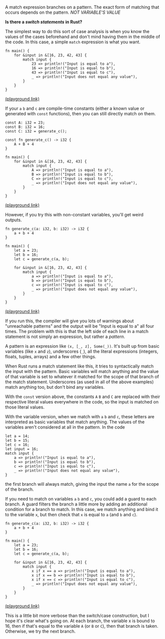 

A match expression branches on a pattern. The exact form of matching that occurs depends on the pattern. *NOT VARIABLE'S VALUE*

**Is there a *switch statements* in Rust?**

The simplest way to do this sort of case analysis is when you know the values of the cases beforehand and don't mind having them in the middle of the code. In this case, a simple `match` expression is what you want.

```
fn main() {
    for &input in &[16, 23, 42, 43] {
        match input {
            23 => println!("Input is equal to a"),
            16 => println!("Input is equal to b"),
            43 => println!("Input is equal to c"),
            _ => println!("Input does not equal any value"),
        }
    }
}
```
[(playground link)][1]

If your `a` `b` and `c` are compile-time constants (either a known value or generated with `const` functions), then you can still directly match on them.

```
const A: i32 = 23;
const B: i32 = 16;
const C: i32 = generate_c();

const fn generate_c() -> i32 {
    A + B + 4
}

fn main() {
    for &input in &[16, 23, 42, 43] {
        match input {
            A => println!("Input is equal to a"),
            B => println!("Input is equal to b"),
            C => println!("Input is equal to c"),
            _ => println!("Input does not equal any value"),
        }
    }
}
```
[(playground link)][2]

However, if you try this with non-constant variables, you'll get weird outputs.

```
fn generate_c(a: i32, b: i32) -> i32 {
    a + b + 4
}

fn main() {
    let a = 23;
    let b = 16;
    let c = generate_c(a, b);

    for &input in &[16, 23, 42, 43] {
        match input {
            a => println!("Input is equal to a"),
            b => println!("Input is equal to b"),
            c => println!("Input is equal to c"),
            _ => println!("Input does not equal any value"),
        }
    }
}
```
[(playground link)][3]

If you run this, the compiler will give you lots of warnings about "unreachable patterns" and the output will be "Input is equal to a" all four times. The problem with this is that the left side of each line in a match statement is not simply an expression, but rather a *pattern*.

A pattern is an expression like `(x, [_, z], Some(_))`. It's built up from basic variables (like `x` and `z`), underscores (`_`), all the literal expressions (integers, floats, tuples, arrays) and a few other things. 

When Rust runs a match statement like this, it tries to syntactically match the input with the pattern. Basic variables will match anything and the value of that variable is set to whatever it matched for the scope of that branch of the match statement. Underscores (as used in all of the above examples) match anything too, but don't bind any variables.

With the `const` version above, the constants `A` `B` and `C` are replaced with their respective literal values everywhere in the code, so the input is matched on those literal values.

With the variable version, when we match with `a` `b` and `c`, these letters are interpreted as basic variables that match anything. The values of the variables aren't considered at all in the pattern. In the code

```
let a = 14;
let b = 15;
let c = 16;
let input = 16;
match input {
    a => println!("Input is equal to a"),
    b => println!("Input is equal to b"),
    c => println!("Input is equal to c"),
    _ => println!("Input does not equal any value"),
}
```

the first branch will always match, giving the input the name `a` for the scope of the branch.

If you need to match on variables `a` `b` and `c`, you could add a guard to each branch. A guard filters the branch a little more by adding an additional condition for a branch to match. In this case, we match anything and bind it to the variable `x`, but then check that `x` is equal to `a` (and `b` and `c`).

```
fn generate_c(a: i32, b: i32) -> i32 {
    a + b + 4
}

fn main() {
    let a = 23;
    let b = 16;
    let c = generate_c(a, b);

    for &input in &[16, 23, 42, 43] {
        match input {
            x if x == a => println!("Input is equal to a"),
            x if x == b => println!("Input is equal to b"),
            x if x == c => println!("Input is equal to c"),
            _ => println!("Input does not equal any value"),
        }
    }
}
```
[(playground link)][4]

This is a little bit more verbose than the switch/case construction, but I hope it's clear what's going on. At each branch, the variable x is bound to 16, then if that's equal to the variable `A` (or `B` or `C`), then that branch is taken. Otherwise, we try the next branch.


  [1]: https://play.rust-lang.org/?version=stable&mode=debug&edition=2018&gist=971ca806830a6db240a8ae53dc431786
  [2]: https://play.rust-lang.org/?version=stable&mode=debug&edition=2018&gist=9abfdde57361e21144620884a8eecc66
  [3]: https://play.rust-lang.org/?version=stable&mode=debug&edition=2018&gist=c4c879824931404860dda35faab9bcde
  [4]: https://play.rust-lang.org/?version=stable&mode=debug&edition=2018&gist=94f77fd80b415f564dd37ee2572cbaed
